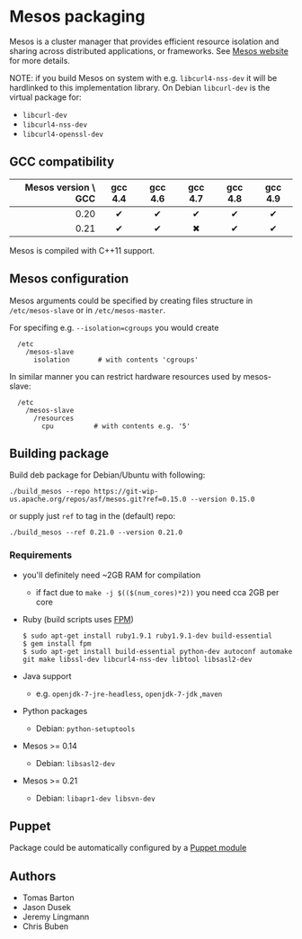 # Mesos packaging

Mesos is a cluster manager that provides efficient resource isolation and sharing across distributed applications, or frameworks.  See [Mesos website](http://mesos.apache.org/) for more details.

NOTE: if you build Mesos on system with e.g. `libcurl4-nss-dev` it will be hardlinked to this implementation library. On Debian `libcurl-dev` is the virtual package for:

  * `libcurl-dev`
  * `libcurl4-nss-dev`
  * `libcurl4-openssl-dev`

## GCC compatibility

| **Mesos version \ GCC** | gcc 4.4 | gcc 4.6 | gcc 4.7 | gcc 4.8 | gcc 4.9 |
|------------------------:|:-------:|:-------:|:-------:|:-------:|:-------:|
|  0.20                   |    ✔    |    ✔    |     ✔   |    ✔    |    ✔    |
|  0.21                   |    ✔    |    ✔    |     ✖   |    ✔    |    ✔    |

Mesos is compiled with C++11 support.

## Mesos configuration

Mesos arguments could be specified by creating files structure in `/etc/mesos-slave` or in `/etc/mesos-master`.

For specifing e.g. `--isolation=cgroups` you would create

```
  /etc
    /mesos-slave
      isolation       # with contents 'cgroups'
```

In similar manner you can restrict hardware resources used by mesos-slave:

```
  /etc
    /mesos-slave
      /resources
        cpu          # with contents e.g. '5'
```

## Building package

Build deb package for Debian/Ubuntu with following:

```
./build_mesos --repo https://git-wip-us.apache.org/repos/asf/mesos.git?ref=0.15.0 --version 0.15.0
```

or supply just `ref` to tag in the (default) repo:
```
./build_mesos --ref 0.21.0 --version 0.21.0
```

### Requirements

  * you'll definitely need ~2GB RAM for compilation
    * if fact due to `make -j $(($(num_cores)*2))` you need cca 2GB per core
  * Ruby (build scripts uses [FPM](https://github.com/jordansissel/fpm))

    ```
    $ sudo apt-get install ruby1.9.1 ruby1.9.1-dev build-essential
    $ gem install fpm
    $ sudo apt-get install build-essential python-dev autoconf automake git make libssl-dev libcurl4-nss-dev libtool libsasl2-dev
    ```
  * Java support
    * e.g. `openjdk-7-jre-headless`, `openjdk-7-jdk` ,`maven`
  * Python packages
    * Debian: `python-setuptools`

  * Mesos >= 0.14
    * Debian: `libsasl2-dev`
  * Mesos >= 0.21
    * Debian: `libapr1-dev libsvn-dev`

## Puppet

Package could be automatically configured by a [Puppet module](https://github.com/deric/puppet-mesos)

## Authors

   * Tomas Barton
   * Jason Dusek
   * Jeremy Lingmann
   * Chris Buben

